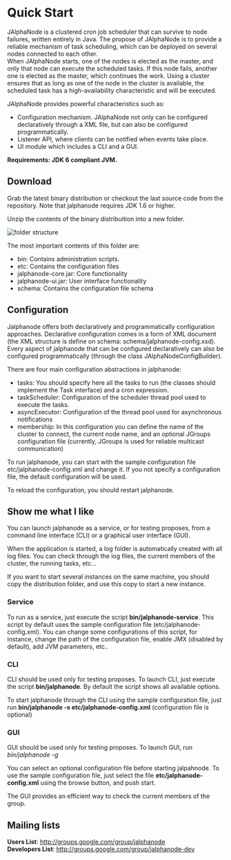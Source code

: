 # Quick Start

JAlphaNode is a clustered cron job scheduler that can survive to node failures, written entirely in Java. The propose of JAlphaNode is to provide a reliable mechanism of task scheduling, which can be deployed on several nodes connected to each other.  
When JAlphaNode starts, one of the nodes is elected as the master, and only that node can execute the scheduled tasks. If this node fails, another one is elected as the master, which continues the work. Using a cluster ensures that as long as one of the node in the cluster is available, the scheduled task has a high-availability characteristic and will be executed.

JAlphaNode provides powerful characteristics such as:

 - Configuration mechanism. JAlphaNode not only can be configured declaratively through a XML file, but can also be configured programmatically.
 - Listener API, where clients can be notified when events take place.
 - UI module which includes a CLI and a GUI.

**Requirements: JDK 6 compliant JVM.**

## Download

Grab the latest binary distribution or checkout the last source code from the repository. Note that jalphanode requires JDK 1.6 or higher.

Unzip the contents of the binary distribuition into a new folder.

![folder structure](https://raw.github.com/wiki/ribeirux/jalphanode/img/folder-structure.png)

The most important contents of this folder are:
* bin: Contains administration scripts.
* etc: Contains the configuration files
* jalphanode-core.jar: Core functionality
* jalphanode-ui.jar: User interface functionality
* schema: Contains the configuration file schema

## Configuration

Jalphanode offers both declaratively and programmatically configuration approaches. Declarative configuration comes in a form of XML document (the XML structure is define on schema: schema/jalphanode-config.xsd). Every aspect of jalphanode that can be configured declaratively can also be configured programmatically (through the class JAlphaNodeConfigBuilder).

There are four main configuration abstractions in jalphanode:
* tasks: You should specify here all the tasks to run (the classes should implement the Task interface) and a cron expression.
* taskScheduler: Configuration of the scheduler thread pool used to execute the tasks.
* asyncExecutor: Configuration of the thread pool used for asynchronous notifications
* membership: In this configuration you can define the name of the cluster to connect, the current node name, and an optional JGroups configuration file (currently, JGroups is used for reliable multicast communication)

To run jalphanode, you can start with the sample configuration file etc/jalphanode-config.xml and change it. If you not specify a configuration file, the default configuration will be used.

To reload the configuration, you should restart jalphanode.

## Show me what I like

You can launch jalphanode as a service, or for testing proposes, from a command line interface (CLI) or a graphical user interface (GUI).

When the application is started, a log folder is automatically created with all log files. You can check through the log files, the current members of the cluster, the running tasks, etc...

If you want to start several instances on the same machine, you should copy the distribution folder, and use this copy to start a new instance.

### Service

To run as a service, just execute the script **bin/jalphanode-service**. This script by default uses the sample configuration file (etc/jalphanode-config.xml). You can change some configurations of this script, for instance, change the path of the configuration file, enable JMX (disabled by default), add JVM parameters, etc..

### CLI

CLI should be used only for testing proposes. To launch CLI, just execute the script **bin/jalphanode**. By default the script shows all available options.

To start jalphanode through the CLI using the sample configuration file, just run **bin/jalphanode -s etc/jalphanode-config.xml** (configuration file is optional)

### GUI

GUI should be used only for testing proposes. To launch GUI, run *bin/jalphanode -g*

You can select an optional configuration file before starting jalpahnode. To use the sample configuration file, just select the file **etc/jalphanode-config.xml** using the browse button, and push start.

The GUI provides an efficient way to check the current members of the group.

## Mailing lists

**Users List**: http://groups.google.com/group/jalphanode  
**Developers List**: http://groups.google.com/group/jalphanode-dev
